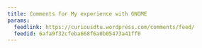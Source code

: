 ```yaml
---
title: Comments for My experience with GNOME
params:
  feedlink: https://curiousdtu.wordpress.com/comments/feed/
  feedid: 6afa9f32cfeba668f6a0b05473a41ff0
---
```

